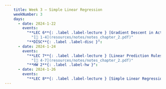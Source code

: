 ```yaml
---
    title: Week 3 – Simple Linear Regression
    weekNumber: 3
    days:
      - date: 2024-1-22
        events:
          "**LEC 6**{: .label .label-lecture } [Gradient Descent in Action](resources/lecture/lec06.pdf) [✏️](resources/lecture/lec06_b00.pdf) [👩‍💻](http://datahub.ucsd.edu/user-redirect/git-sync?repo=https://github.com/dsc-courses/dsc40a-2023-sp&subPath=resources/lecture/lec06/lec06.ipynb)":
            "[📖 1-4](resources/notes/notes_chapter_2.pdf)"
          "**DISC**{: .label .label-disc }":
      - date: 2024-1-24
        events:
          "**LEC 7**{: .label .label-lecture } [Linear Prediction Rules](resources/lecture/lec07.pdf) [✏️](resources/lecture/lec07_a00.pdf)": 
            "[📖 4-7](resources/notes/notes_chapter_2.pdf)"
          "**HW 2**{: .label .label-hw }":
      - date: 2024-1-26
        events:
          "**LEC 8**{: .label .label-lecture } [Simple Linear Regression](resources/lecture/lec08.pdf) [✏️](resources/lecture/lec08_b00.pdf)":
---
```

